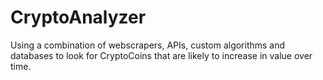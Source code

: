 # CryptoAnalyzer
Using a combination of webscrapers, APIs, custom algorithms and databases to look for CryptoCoins that are likely to increase in value over time.
